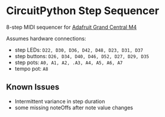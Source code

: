 # CircuitPython Step Sequencer

8-step MIDI sequencer for [Adafruit Grand Central M4](https://www.adafruit.com/product/4084)

Assumes hardware connections:
- step LEDs: `D22, D30, D36, D42, D48, D23, D31, D37`
- step buttons: `D26, D34, D40, D46, D52, D27, D29, D35`
- step pots: `A0, A1, A2, .A3, A4, A5, A6, A7`
- tempo pot: `A8`

Known Issues
---
- Intermittent variance in step duration
- some missing noteOffs after note value changes
